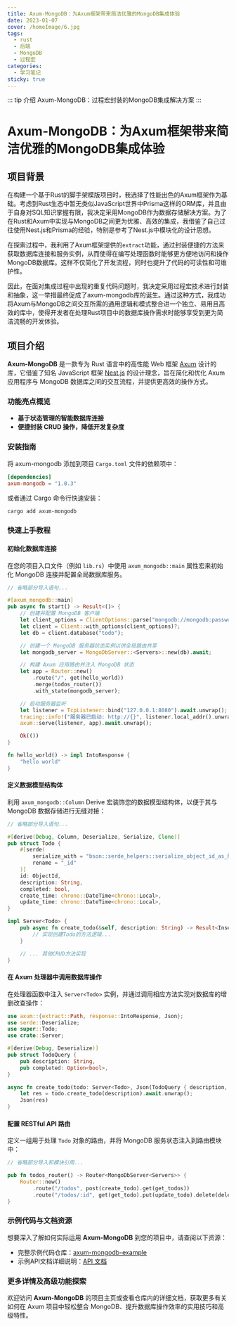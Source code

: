 ```yaml
---
title: Axum-MongoDB：为Axum框架带来简洁优雅的MongoDB集成体验
date: 2023-01-07
cover: /homeImage/6.jpg
tags:
  - rust
  - 后端
  - MongoDB
  - 过程宏
categories:
  - 学习笔记
sticky: true
---
```


::: tip 介绍
Axum-MongoDB：过程宏封装的MongoDB集成解决方案
:::

<!-- more -->

# Axum-MongoDB：为Axum框架带来简洁优雅的MongoDB集成体验

## 项目背景

在构建一个基于Rust的脚手架模版项目时，我选择了性能出色的Axum框架作为基础。考虑到Rust生态中暂无类似JavaScript世界中Prisma这样的ORM库，并且由于自身对SQL知识掌握有限，我决定采用MongoDB作为数据存储解决方案。为了在Rust和Axum中实现与MongoDB之间更为优雅、高效的集成，我借鉴了自己过往使用Nest.js和Prisma的经验，特别是参考了Nest.js中模块化的设计思想。

在探索过程中，我利用了Axum框架提供的`extract`功能，通过封装便捷的方法来获取数据库连接和服务实例，从而使得在编写处理函数时能够更方便地访问和操作MongoDB数据库。这样不仅简化了开发流程，同时也提升了代码的可读性和可维护性。

因此，在面对集成过程中出现的重复代码问题时，我决定采用过程宏技术进行封装和抽象，这一举措最终促成了axum-mongodb库的诞生。通过这种方式，我成功将Axum与MongoDB之间交互所需的通用逻辑和模式整合进一个独立、易用且高效的库中，使得开发者在处理Rust项目中的数据库操作需求时能够享受到更为简洁流畅的开发体验。

## 项目介绍

**Axum-MongoDB** 是一款专为 Rust 语言中的高性能 Web 框架 [Axum](https://github.com/tokio-rs/axum) 设计的库，它借鉴了知名 JavaScript 框架 [Nest.js](https://nestjs.com/) 的设计理念，旨在简化和优化 Axum 应用程序与 MongoDB 数据库之间的交互流程，并提供更高效的操作方式。

### 功能亮点概览
- **基于状态管理的智能数据库连接**
- **便捷封装 CRUD 操作，降低开发复杂度**

### 安装指南

将 axum-mongodb 添加到项目 `Cargo.toml` 文件的依赖项中：

```toml
[dependencies]
axum-mongodb = "1.0.3"
```

或者通过 Cargo 命令行快速安装：

```bash
cargo add axum-mongodb
```

### 快速上手教程

#### 初始化数据库连接

在您的项目入口文件（例如 `lib.rs`）中使用 `axum_mongodb::main` 属性宏来初始化 MongoDB 连接并配置全局数据库服务。

```rust
// 省略部分导入语句...

#[axum_mongodb::main]
pub async fn start() -> Result<()> {
    // 创建并配置 MongoDB 客户端
    let client_options = ClientOptions::parse("mongodb://mongodb:password@localhost:21045/admin").await?;
    let client = Client::with_options(client_options)?;
    let db = client.database("todo");

    // 创建一个 MongoDB 服务器状态实例以供全局路由共享
    let mongodb_server = MongoDbServer::<Servers>::new(db).await;

    // 构建 Axum 应用路由并注入 MongoDB 状态
    let app = Router::new()
        .route("/", get(hello_world))
        .merge(todos_router())
        .with_state(mongodb_server);

    // 启动服务器监听
    let listener = TcpListener::bind("127.0.0.1:8080").await.unwrap();
    tracing::info!("服务器已启动: http://{}", listener.local_addr().unwrap());
    axum::serve(listener, app).await.unwrap();

    Ok(())
}

fn hello_world() -> impl IntoResponse {
    "hello world"
}
```

#### 定义数据模型结构体

利用 `axum_mongodb::Column` Derive 宏装饰您的数据模型结构体，以便于其与 MongoDB 数据存储进行无缝对接：

```rust
// 省略部分导入语句...

#[derive(Debug, Column, Deserialize, Serialize, Clone)]
pub struct Todo {
    #[serde(
        serialize_with = "bson::serde_helpers::serialize_object_id_as_hex_string",
        rename = "_id"
    )]
    id: ObjectId,
    description: String,
    completed: bool,
    create_time: chrono::DateTime<chrono::Local>,
    update_time: chrono::DateTime<chrono::Local>,
}

impl Server<Todo> {
    pub async fn create_todo(&self, description: String) -> Result<InsertOneResult> {
        // 实现创建Todo的方法逻辑...
    }

    // ... 其他CRUD方法实现
}
```

#### 在 Axum 处理器中调用数据库操作

在处理器函数中注入 `Server<Todo>` 实例，并通过调用相应方法实现对数据库的增删改查操作：

```rust
use axum::{extract::Path, response::IntoResponse, Json};
use serde::Deserialize;
use super::Todo;
use crate::Server;

#[derive(Debug, Deserialize)]
pub struct TodoQuery {
    pub description: String,
    pub completed: Option<bool>,
}

async fn create_todo(todo: Server<Todo>, Json(TodoQuery { description, .. }): Json<TodoQuery>) -> impl IntoResponse {
    let res = todo.create_todo(description).await.unwrap();
    Json(res)
}
```

#### 配置 RESTful API 路由

定义一组用于处理 `Todo` 对象的路由，并将 MongoDB 服务状态注入到路由模块中：

```rust
// 省略部分导入和模块引用...

pub fn todos_router() -> Router<MongoDbServer<Servers>> {
    Router::new()
        .route("/todos", post(create_todo).get(get_todos))
        .route("/todos/:id", get(get_todo).put(update_todo).delete(delete_todo))
}
```

### 示例代码与文档资源

想要深入了解如何实际运用 **Axum-MongoDB** 到您的项目中，请查阅以下资源：
- 完整示例代码仓库：[axum-mongodb-example](https://github.com/yexiyue/axum-mongodb/blob/master/examples/axum/src/lib.rs)
- 示例API文档详细说明：[API 文档](https://apifox.com/apidoc/shared-6bef1065-5c3e-42a8-bf10-73e21f671fe1)

### 更多详情及高级功能探索

欢迎访问 **Axum-MongoDB** 的项目主页或查看仓库内的详细文档，获取更多有关如何在 Axum 项目中轻松整合 MongoDB、提升数据库操作效率的实用技巧和高级特性。